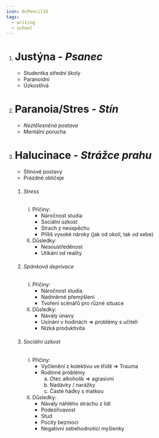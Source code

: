 ```yaml
---
icon: OcPencil16
tags:
  - writing
  - school
---
```

<ol>
	<li><h1>Justýna - <i>Psanec</i></h1>
		<ul>
			<li>Studentka střední školy
			<li>Paranoidní
			<li>Úzkostlivá
		</ul>
	<li><h1>Paranoia/Stres - <i>Stín</i></h1>
		<ul>
			<li><i>Neztělesněná postava</i>
			<li>Mentální porucha
		</ul>
	<li><h1 id="center">Halucinace - <i>Strážce prahu</i></h1>
		<ul>
			<li>Stínové postavy
			<li>Prázdné obličeje
		</ul>
		<ol>
			<li><h6>Stress</h6>
				<ol>
					<li type="I">Příčiny:
					<ul>
						<li>Náročnost studia
						<li>Sociální úzkost
						<li>Strach z neúspěchu
						<li>Příliš vysoké nároky (jak od okolí, tak od sebe)
					</ul>
					<li type="I">Důsledky:
					<ul>
						<li>Nesoustředěnost
						<li>Utíkání od reality
					</ul>
				</ol>
			<li><h6>Spánková deprivace</h6>
				<ol>
					<li type="I">Příčiny:
					<ul>
						<li>Náročnost studia
						<li>Nadměrné přemýšlení
						<li>Tvoření  scénářů pro různé situace
					</ul>
					<li type="I">Důsledky:
					<ul>
						<li>Návaly únavy
						<li>Usínání v hodinách &rArr; problémy s učiteli
						<li>Nízká produktivita
					</ul>
				</ol>
			<li><h6>Sociální úzkost</h6>
				<ol>
					<li type="I">Příčiny:
					<ul>
						<li>Vyčlenění z kolektivu ve třídě &rArr; Trauma
						<li>Rodinné problémy 
							<ol>
								<li type="a">Otec alkoholik &rArr; agrasivní
								<li type="a">Nadávky / narážky
								<li type="a">Časté hádky s matkou
							</ol>
					</ul>
					<li type="I">Důsledky:
					<ul>
						<li>Návaly náhlého strachu z lidí
						<li>Podezřívavost
						<li>Stud
						<li>Pocity bezmoci
						<li>Negativní sebehodnotící myšlenky
					</ul>
				</ol>
		</ol>
		
<ol>